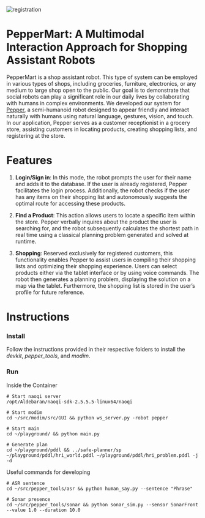 
![registration](https://github.com/francescotss/PepperMart/assets/44005266/a3ad6323-0cff-4f08-a00b-a231fe542648)


# PepperMart: A Multimodal Interaction Approach for Shopping Assistant Robots

PepperMart is a shop assistant robot. This type of system can be employed in various types of shops, including groceries, furniture, electronics, or any medium to large shop open to the public. Our goal is to demonstrate that social robots can play a significant role in our daily lives by collaborating with humans in complex environments. We developed our system for [Pepper](https://us.softbankrobotics.com/pepper), a semi-humanoid robot designed to appear friendly and interact naturally with humans using natural language, gestures, vision, and touch. In our application, Pepper serves as a customer receptionist in a grocery store, assisting customers in locating products, creating shopping lists, and registering at the store.


# Features
1. **Login/Sign in**: In this mode, the robot prompts the user for their name and adds it to the database. If the user is already registered, Pepper facilitates the login process. Additionally, the robot checks if the user has any items on their shopping list and autonomously suggests the optimal route for accessing these products.

2. **Find a Product**: This action allows users to locate a specific item within the store. Pepper verbally inquires about the product the user is searching for, and the robot subsequently calculates the shortest path in real time using a classical planning problem generated and solved at runtime.
   
3. **Shopping**: Reserved exclusively for registered customers, this functionality enables Pepper to assist users in compiling their shopping lists and optimizing their shopping experience. Users can select products either via the tablet interface or by using voice commands. The robot then generates a planning problem, displaying the solution on a map via the tablet. Furthermore, the shopping list is stored in the user’s profile for future reference.

# Instructions

### Install
Follow the instructions provided in their respective folders to install the _devkit_, _pepper_tools_, and _modim_.

### Run

Inside the Container

```
# Start naoqi server
/opt/Aldebaran/naoqi-sdk-2.5.5.5-linux64/naoqi

# Start modim
cd ~/src/modim/src/GUI && python ws_server.py -robot pepper

# Start main
cd ~/playground/ && python main.py

# Generate plan
cd ~/playground/pddl && ../safe-planner/sp ~/playground/pddl/hri_world.pddl ~/playground/pddl/hri_problem.pddl -j -d

```


Useful commands for developing

```
# ASR sentence
cd ~/src/pepper_tools/asr && python human_say.py --sentence "Phrase"

# Sonar presence
cd ~/src/pepper_tools/sonar && python sonar_sim.py --sensor SonarFront --value 1.0 --duration 10.0
```





